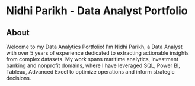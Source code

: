 # Nidhi Parikh - Data Analyst Portfolio
## About
Welcome to my Data Analytics Portfolio! I'm Nidhi Parikh, a Data Analyst with over 5 years of experience dedicated to extracting actionable insights from complex datasets. My work spans maritime analytics, investment banking and nonprofit domains, where I have leveraged SQL, Power BI, Tableau, Advanced Excel to optimize operations and inform strategic decisions.
